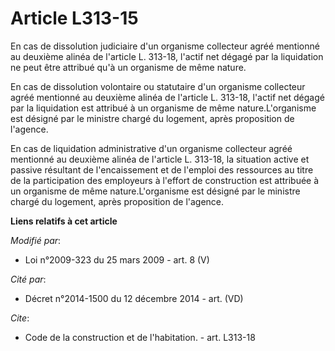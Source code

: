 # Article L313-15

En cas de dissolution judiciaire d'un organisme collecteur agréé mentionné au deuxième alinéa de l'article L. 313-18, l'actif
net dégagé par la liquidation ne peut être attribué qu'à un organisme de même nature. 

En cas de dissolution volontaire ou statutaire d'un organisme collecteur agréé mentionné au deuxième alinéa de l'article L.
313-18, l'actif net dégagé par la liquidation est attribué à un organisme de même nature.L'organisme est désigné par le
ministre chargé du logement, après proposition de l'agence. 

En cas de liquidation administrative d'un organisme collecteur agréé mentionné au deuxième alinéa de l'article L. 313-18, la
situation active et passive résultant de l'encaissement et de l'emploi des ressources au titre de la participation des
employeurs à l'effort de construction est attribuée à un organisme de même nature.L'organisme est désigné par le ministre
chargé du logement, après proposition de l'agence.

**Liens relatifs à cet article**

_Modifié par_:

  - Loi n°2009-323 du 25 mars 2009 - art. 8 (V)

_Cité par_:

  - Décret n°2014-1500 du 12 décembre 2014 - art. (VD)

_Cite_:

  - Code de la construction et de l'habitation. - art. L313-18
